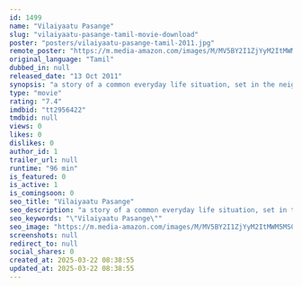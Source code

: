```yaml
---
id: 1499
name: "Vilaiyaatu Pasange"
slug: "vilaiyaatu-pasange-tamil-movie-download"
poster: "posters/vilaiyaatu-pasange-tamil-2011.jpg"
remote_poster: "https://m.media-amazon.com/images/M/MV5BY2I1ZjYyM2ItMWM5MS00N2VhLTk2ZDYtMTk3NzYzNzljYjNkXkEyXkFqcGdeQXVyOTA0ODgwMzY@._V1_SX300.jpg"
original_language: "Tamil"
dubbed_in: null
released_date: "13 Oct 2011"
synopsis: "a story of a common everyday life situation, set in the neighbourhood of a railway quarters, in the outskirts of Kuala Lumpur where time seems to take a standstill. Here is a place where real characters, real background and real s..."
type: "movie"
rating: "7.4"
imdbid: "tt2956422"
tmdbid: null
views: 0
likes: 0
dislikes: 0
author_id: 1
trailer_url: null
runtime: "96 min"
is_featured: 0
is_active: 1
is_comingsoon: 0
seo_title: "Vilaiyaatu Pasange"
seo_description: "a story of a common everyday life situation, set in the neighbourhood of a railway quarters, in the outskirts of Kuala Lumpur where time seems to take a standstill. Here is a place where real characters, real background and real s..."
seo_keywords: "\"Vilaiyaatu Pasange\""
seo_image: "https://m.media-amazon.com/images/M/MV5BY2I1ZjYyM2ItMWM5MS00N2VhLTk2ZDYtMTk3NzYzNzljYjNkXkEyXkFqcGdeQXVyOTA0ODgwMzY@._V1_SX300.jpg"
screenshots: null
redirect_to: null
social_shares: 0
created_at: 2025-03-22 08:38:55
updated_at: 2025-03-22 08:38:55
---
```


